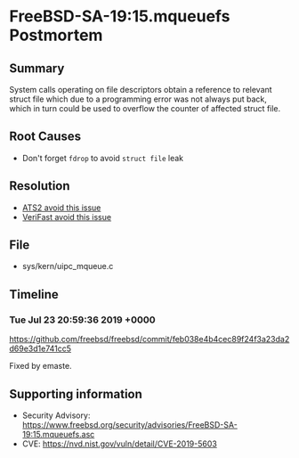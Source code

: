 # FreeBSD-SA-19:15.mqueuefs Postmortem

## Summary

System calls operating on file descriptors obtain a reference to relevant struct file which due to a programming error was not always put back, which in turn could be used to overflow the counter of affected struct file.

## Root Causes

* Don't forget `fdrop` to avoid `struct file` leak

## Resolution

* [ATS2 avoid this issue](./Resolution/ATS2)
* [VeriFast avoid this issue](./Resolution/VeriFast)

## File

* sys/kern/uipc_mqueue.c

## Timeline

### Tue Jul 23 20:59:36 2019 +0000

https://github.com/freebsd/freebsd/commit/feb038e4b4cec89f24f3a23da2d69e3d1e741cc5

Fixed by emaste.

## Supporting information

* Security Advisory: https://www.freebsd.org/security/advisories/FreeBSD-SA-19:15.mqueuefs.asc
* CVE: https://nvd.nist.gov/vuln/detail/CVE-2019-5603
